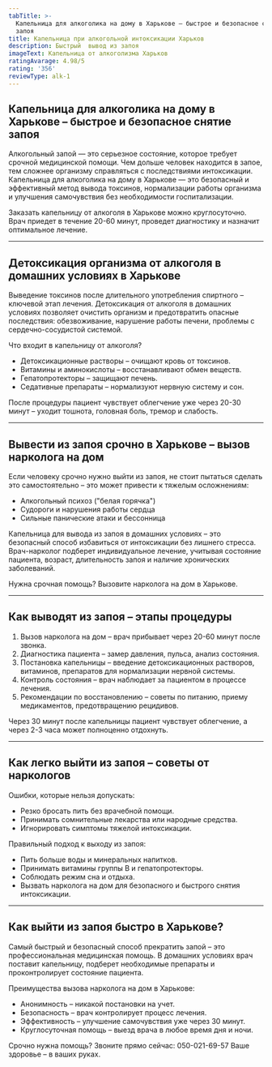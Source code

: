 ```yaml
---
tabTitle: >-
  Капельница для алкоголика на дому в Харькове – быстрое и безопасное снятие
  запоя
title: Капельница при алкогольной интоксикации Харьков
description: Быстрый  вывод из запоя
imageText: Капельница от алкоголизма Харьков
ratingAvarage: 4.98/5
rating: '356'
reviewType: alk-1
---
```


## Капельница для алкоголика на дому в Харькове – быстрое и безопасное снятие запоя

Алкогольный запой — это серьезное состояние, которое требует срочной медицинской помощи. Чем дольше человек находится в запое, тем сложнее организму справляться с последствиями интоксикации. Капельница для алкоголика на дому в Харькове — это безопасный и эффективный метод вывода токсинов, нормализации работы организма и улучшения самочувствия без необходимости госпитализации.

Заказать капельницу от алкоголя в Харькове можно круглосуточно. Врач приедет в течение 20-60 минут, проведет диагностику и назначит оптимальное лечение.

***

## Детоксикация организма от алкоголя в домашних условиях в Харькове

Выведение токсинов после длительного употребления спиртного – ключевой этап лечения. Детоксикация от алкоголя в домашних условиях позволяет очистить организм и предотвратить опасные последствия: обезвоживание, нарушение работы печени, проблемы с сердечно-сосудистой системой.

Что входит в капельницу от алкоголя?

* Детоксикационные растворы – очищают кровь от токсинов.
* Витамины и аминокислоты – восстанавливают обмен веществ.
* Гепатопротекторы – защищают печень.
* Седативные препараты – нормализуют нервную систему и сон.

После процедуры пациент чувствует облегчение уже через 20-30 минут – уходит тошнота, головная боль, тремор и слабость.

***

## Вывести из запоя срочно в Харькове – вызов нарколога на дом

Если человеку срочно нужно выйти из запоя, не стоит пытаться сделать это самостоятельно – это может привести к тяжелым осложнениям:

* Алкогольный психоз ("белая горячка")
* Судороги и нарушения работы сердца
* Сильные панические атаки и бессонница

Капельница для вывода из запоя в домашних условиях – это безопасный способ избавиться от интоксикации без лишнего стресса. Врач-нарколог подберет индивидуальное лечение, учитывая состояние пациента, возраст, длительность запоя и наличие хронических заболеваний.

Нужна срочная помощь? Вызовите нарколога на дом в Харькове.

***

## Как выводят из запоя – этапы процедуры

1. Вызов нарколога на дом – врач прибывает через 20-60 минут после звонка.
2. Диагностика пациента – замер давления, пульса, анализ состояния.
3. Постановка капельницы – введение детоксикационных растворов, витаминов, препаратов для нормализации нервной системы.
4. Контроль состояния – врач наблюдает за пациентом в процессе лечения.
5. Рекомендации по восстановлению – советы по питанию, приему медикаментов, предотвращению рецидивов.

Через 30 минут после капельницы пациент чувствует облегчение, а через 2-3 часа может полноценно отдохнуть.

***

## Как легко выйти из запоя – советы от наркологов

Ошибки, которые нельзя допускать:

* Резко бросать пить без врачебной помощи.
* Принимать сомнительные лекарства или народные средства.
* Игнорировать симптомы тяжелой интоксикации.

Правильный подход к выходу из запоя:

* Пить больше воды и минеральных напитков.
* Принимать витамины группы B и гепатопротекторы.
* Соблюдать режим сна и отдыха.
* Вызвать нарколога на дом для безопасного и быстрого снятия интоксикации.

***

## Как выйти из запоя быстро в Харькове?

Самый быстрый и безопасный способ прекратить запой – это профессиональная медицинская помощь. В домашних условиях врач поставит капельницу, подберет необходимые препараты и проконтролирует состояние пациента.

Преимущества вызова нарколога на дом в Харькове:

* Анонимность – никакой постановки на учет.
* Безопасность – врач контролирует процесс лечения.
* Эффективность – улучшение самочувствия уже через 30 минут.
* Круглосуточная помощь – выезд врача в любое время дня и ночи.

Срочно нужна помощь? Звоните прямо сейчас: 050-021-69-57
 Ваше здоровье – в ваших руках.

